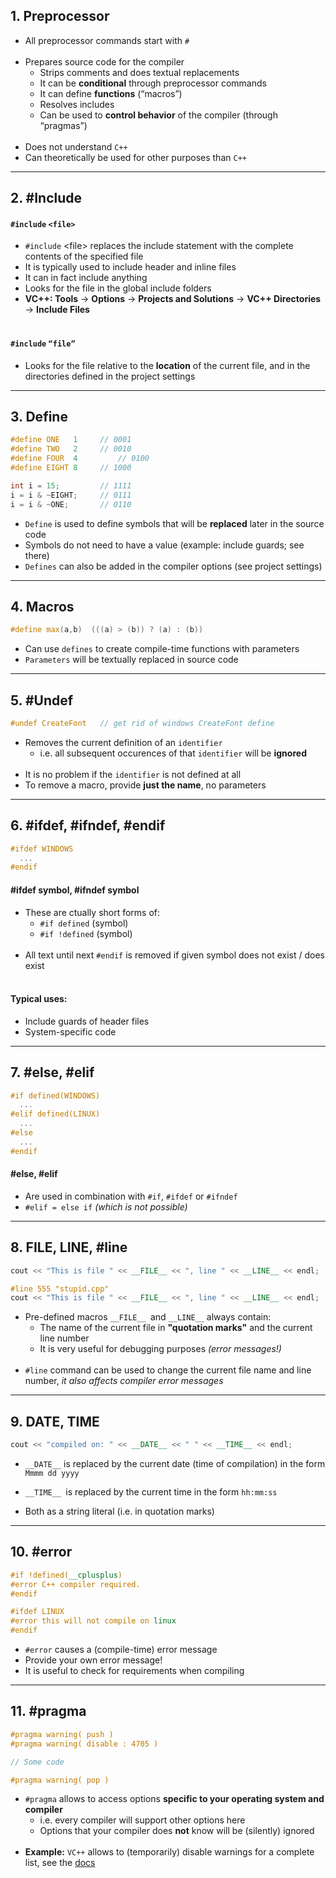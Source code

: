
## 1. Preprocessor

- All preprocessor commands start with `#`
<br/><br/>
- Prepares source code for the compiler
  - Strips comments and does textual replacements
  - It can be **conditional** through preprocessor commands
  - It can define **functions** (“macros”)
  - Resolves includes
  - Can be used to **control behavior** of the compiler (through “pragmas”)
<br/><br/>
- Does not understand `C++`
- Can theoretically be used for other purposes than `C++`

---

## 2. #Include

 #### `#include` `<file>` 
 - `#include` \<file> replaces the include statement with the complete contents of the specified file
  - It is typically used to include header and inline files
  - It can in fact include anything
- Looks for the file in the global include folders
- **VC++: Tools** &#8594;  **Options** &#8594;  **Projects and Solutions** &#8594; **VC++ Directories** &#8594;  **Include Files**
<br/><br/>
#### `#include` `“file”`
- Looks for the file relative to the **location** of the current file, and in the directories defined in the project settings


---

## 3. Define

```c++
#define ONE   1		// 0001
#define TWO   2		// 0010
#define FOUR  4 		// 0100
#define EIGHT 8		// 1000

int i = 15;			// 1111
i = i & ~EIGHT;		// 0111
i = i & ~ONE; 		// 0110
```
- `Define` is used to define symbols that will be **replaced** later in the source code
- Symbols do not need to have a value (example: include guards; see there)
- `Defines` can also be added in the compiler options (see project settings)

---

## 4. Macros

```c++
#define max(a,b)  (((a) > (b)) ? (a) : (b))
```

- Can use `defines` to create compile-time functions with parameters
- `Parameters` will be textually replaced in source code

---

## 5. #Undef

```c++
#undef CreateFont	// get rid of windows CreateFont define
```

- Removes the current definition of an `identifier`
  - i.e. all subsequent occurences of that `identifier` will be **ignored**
<br/><br/>
- It is no problem if the `identifier` is not defined at all
- To remove a macro, provide **just the name**, no parameters

---

## 6. #ifdef, #ifndef, #endif

```c++
#ifdef WINDOWS
  ...
#endif
```

#### #ifdef symbol, #ifndef symbol 
- These are ctually short forms of:
  - `#if defined` (symbol)  
  - `#if !defined` (symbol)
<br/><br/>
- All text until next `#endif` is removed if given symbol does not exist / does exist
<br/><br/>
#### Typical uses:
- Include guards of header files
- System-specific code

---

## 7. #else, #elif

```c++
#if defined(WINDOWS)
  ...
#elif defined(LINUX)
  ...
#else
  ...
#endif
```

#### #else, #elif
- Are used in combination with `#if`, `#ifdef` or `#ifndef`
- `#elif = else if` *(which is not possible)*

---

## 8. __FILE__, __LINE__, #line

```c++
cout << "This is file " << __FILE__ << ", line " << __LINE__ << endl;

#line 555 "stupid.cpp"
cout << "This is file " << __FILE__ << ", line " << __LINE__ << endl;
```
- Pre-defined macros `__FILE__ `and `__LINE__` always contain:
  - The name of the current file in **"quotation marks"** and the current line number
  - It is very useful for debugging purposes *(error messages!)*
<br/><br/>
- `#line` command can be used to change the current file name and line number, *it also affects compiler error messages*

---

## 9. __DATE__, __TIME__

```c++
cout << "compiled on: " << __DATE__ << " " << __TIME__ << endl;
```
- `__DATE__` is replaced by the current date (time of compilation) in the form `Mmmm dd yyyy`
- `__TIME__ `is replaced by the current time in the form `hh:mm:ss`

- Both as a string literal (i.e. in quotation marks)

---

## 10. #error

```c++
#if !defined(__cplusplus) 
#error C++ compiler required. 
#endif 

#ifdef LINUX
#error this will not compile on linux
#endif
```
- `#error` causes a (compile-time) error message
- Provide your own error message!
- It is useful to check for requirements when compiling

---

## 11. #pragma

```c++
#pragma warning( push ) 
#pragma warning( disable : 4705 ) 

// Some code 

#pragma warning( pop ) 
```

- `#pragma` allows to access options **specific to your operating system and compiler**
  - i.e. every compiler will support other options here
  - Options that your compiler does **not** know will be (silently) ignored
<br/><br/>
- **Example:** `VC++` allows to (temporarily) disable warnings
for a complete list, see the [docs](https://docs.microsoft.com/en-us/cpp/build/reference/compiler-option-warning-level?view=msvc-160)
